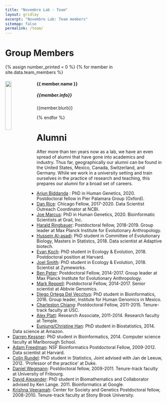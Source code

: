 ```yaml
---
title: "Novembre Lab - Team"
layout: gridlay
excerpt: "Novembre Lab: Team members"
sitemap: false
permalink: /team/
---
```


# Group Members

{% assign number_printed = 0 %}
{% for member in site.data.team_members %}

<div class="row">

<div class="col-sm-11 clearfix">
  <img src="{{ site.url }}{{ site.baseurl }}/images/teampic/{{ member.photo }}" class="img-responsive" width="20%" style="float: left" />
  <h4>{{ member.name }}</h4>
  <h5><i>{{member.info}}</i></h5>
  <p>{{member.blurb}}</p>
</div>

</div>

{% endfor %}

# Alumni
 After more than ten years now as a lab, we have an even spread of alumni that have gone into academics and industry. Thus far, geographically our alumni can be found in the United States, Mexico, Canada, Switzerland, and Germany.  While we work in a university setting and train ourselves in the practice of research and teaching, this prepares our alumni for a broad set of careers. 
- [Arjun Biddanda](https://aabiddanda.github.io/) : PhD in Human Genetics, 2020.  Postdoctoral fellow in Pier Palamara Group (Oxford).
- [Dan Rice](https://dp-rice.github.io/): Chicago Fellow, 2017-2020. Data Scientist Outreach Coordinator at NCBI.  
- [Joe Marcus](https://www.linkedin.com/in/joseph-marcus-661bb3ab/): PhD in Human Genetics, 2020.  Bioinformatic Scientists at Grail, Inc.
- [Harald Ringbauer](https://reich.hms.harvard.edu/people/harald-ringbauer): Postdoctoral fellow, 2018-2019.  Group leader at Max Planck Institute for Evolutionary Anthropology.
- [Hussein Al-asadi](https://www.linkedin.com/in/hussein-al-asadi-82b5b71b): PhD student in Committee of Evolutionary Biology, Masters in Statistcs, 2018.  Data scientist at Adaptive biotech.  
- [Evan Koch](https://emkoch.github.io): PhD student in Ecology & Evolution, 2018.  Postdoctoral position at Harvard.
- [Joel Smith](https://www.linkedin.com/in/joel-smith-36a32a149): PhD student in Ecology & Evolution, 2018.  Scientist at Zymeworks.
- [Ben Peter](http://www.eva.mpg.de/genetics/staff/benjamin-peter/index.html): Postdoctoral Fellow, 2014-2017.  Group leader at Max Planck Institute for Evolutionary Anthropology.
- [Mark Reppell](https://www.linkedin.com/in/mark-reppell-9870a981): Postdoctoral Fellow, 2014-2017.  Senior scientist at Abbvie Genomics.
- [Diego Ortega Del Vecchyo](http://diegoortega.bol.ucla.edu/): PhD student in Bioinformatics, 2016.  Group leader, Institute for Human Genomics in Mexico.  
- [Charleston Chiang](https://chianglab.usc.edu): Postdoctoral Fellow, 2011-2015. Tenure-track faculty at USC.  
- [Alex Platt](http://www.alexanderplatt.org): Research Associate, 2011-2014.  Research faculty at Temple.
- [Eunjung/Christine Han](https://www.linkedin.com/pub/eunjung-christine-han/85/5a8/510): PhD student in Biostatistics, 2014.  Data science at Amazon.
- [Darren Kessner](https://www.linkedin.com/in/darrenkessner): PhD student in Bioinformatics, 2014.  Computer science faculty at Marlborough School.
- [Adam Freedman](https://www.linkedin.com/pub/adam-freedman/17/811/b92): NSF Bioinformatics Postdoctoral Fellow, 2009-2012.  Data scientist at Harvard.
- [Colin Rundel](https://stat.duke.edu/~cr173/): PhD student in Statistics, Joint advised with Jan de Leeuw, 2012. 'Professor of the practice' at Duke.
- [Daniel Wegmann](http://www.unifr.ch/biochem/index.php?id=789): Postdoctoral fellow, 2009-2011. Tenure-track faculty at University of Fribourg.
- [David Alexander](http://dalexander.github.io/): PhD student in Biomathematics and Collaborator advised by Ken Lange.  2011.  Bioinformatics at Google.
- [Krishna Veeramah](http://life.bio.sunysb.edu/ee/veeramahlab/): Center for Society and Genetics Postdoctoral fellow, 2008-2010.  Tenure-track faculty at Stony Brook University.  
